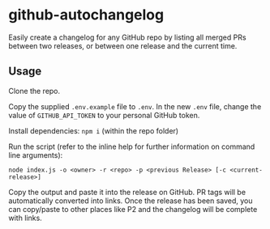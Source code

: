 # github-autochangelog

Easily create a changelog for any GitHub repo by listing all merged PRs between two releases, or between one release and the current time.

## Usage

Clone the repo.

Copy the supplied `.env.example` file to `.env`. In the new `.env` file, change the value of `GITHUB_API_TOKEN` to your personal GitHub token.

Install dependencies: `npm i` (within the repo folder)

Run the script (refer to the inline help for further information on command line arguments):

`node index.js -o <owner> -r <repo> -p <previous Release> [-c <current-release>]`

Copy the output and paste it into the release on GitHub. PR tags will be automatically converted into links.
Once the release has been saved, you can copy/paste to other places like P2 and the changelog will be complete with links.


